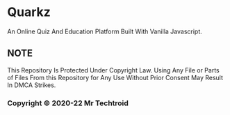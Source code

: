 # Quarkz
An Online Quiz And Education Platform Built With Vanilla Javascript. 
## NOTE
This Repository Is Protected Under Copyright Law. Using Any File or Parts of Files From this Repository for Any Use Without Prior Consent May Result In DMCA Strikes. 
### Copyright © 2020-22 Mr Techtroid